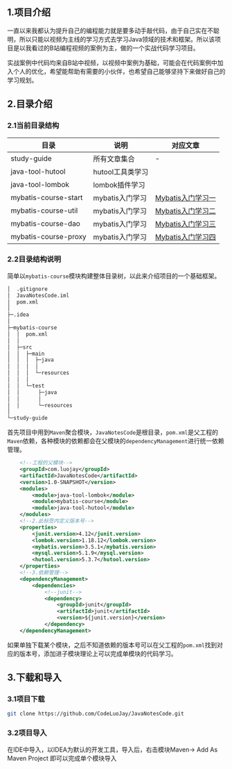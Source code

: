 ## 1.项目介绍

一直以来我都认为提升自己的编程能力就是要多动手敲代码，由于自己实在不聪明，所以只能以视频为主线的学习方式去学习Java领域的技术和框架。所以该项目是以我看过的B站编程视频的案例为主，做的一个实战代码学习项目。

实战案例中代码均来自B站中视频，以视频中案例为基础，可能会在代码案例中加入个人的优化，希望能帮助有需要的小伙伴，也希望自己能够坚持下来做好自己的学习规划。

## 2.目录介绍

### 2.1当前目录结构

| 目录             | 说明             | 对应文章                                                     |
| ---------------- | ---------------- | ------------------------------------------------------------ |
| study-guide      | 所有文章集合     | -                                                            |
| java-tool-hutool | hutool工具类学习 |                                                              |
| java-tool-lombok | lombok插件学习   |                                                              |
| mybatis-course-start   | mybatis入门学习  | [Mybatis入门学习一](study-guide/Mybatis入门学习一.md) |
| mybatis-course-util   | mybatis入门学习  | [Mybatis入门学习二](study-guide/Mybatis入门学习二.md) |
| mybatis-course-dao   | mybatis入门学习  | [Mybatis入门学习三](study-guide/Mybatis入门学习三.md) |
| mybatis-course-proxy   | mybatis入门学习  | [Mybatis入门学习四](study-guide/Mybatis入门学习三.md) |

### 2.2目录结构说明

简单以`mybatis-course`模块构建整体目录树，以此来介绍项目的一个基础框架。

```markdown
│  .gitignore
│  JavaNotesCode.iml
│  pom.xml
│  
├─.idea
│                                              
├─mybatis-course
│  │  pom.xml
│  │  
│  ├─src
│  │  ├─main
│  │  │  ├─java
│  │  │  │                  
│  │  │  └─resources
│  │  │          
│  │  └─test
│  │      ├─java
│  │      │              
│  │      └─resources
│                          
└─study-guide
```

首先项目中用到`Maven`聚合模块，`JavaNotesCode`是根目录，`pom.xml`是父工程的`Maven`依赖，各种模块的依赖都会在父模块的`dependencyManagement`进行统一依赖管理。

```xml
	<!--工程的父模块-->
    <groupId>com.luojay</groupId>
    <artifactId>JavaNotesCode</artifactId>
    <version>1.0-SNAPSHOT</version>
    <modules>
        <module>java-tool-lombok</module>
        <module>mybatis-course</module>
        <module>java-tool-hutool</module>
    </modules>
    <!--2.此标签内定义版本号-->
    <properties>
        <junit.version>4.12</junit.version>
        <lombok.version>1.18.12</lombok.version>
        <mybatis.version>3.5.1</mybatis.version>
        <mysql.version>5.1.9</mysql.version>
        <hutool.version>5.3.7</hutool.version>
    </properties>
    <!--3.依赖管理-->
    <dependencyManagement>
        <dependencies>
            <!--junit-->
            <dependency>
                <groupId>junit</groupId>
                <artifactId>junit</artifactId>
                <version>${junit.version}</version>
            </dependency>
    </dependencyManagement>
```

如果单独下载某个模块，之后不知道依赖的版本号可以在父工程的`pom.xml`找到对应的版本号，添加进子模块理论上可以完成单模块的代码学习。

## 3.下载和导入

### 3.1项目下载

```bash
git clone https://github.com/CodeLuoJay/JavaNotesCode.git
```

### 3.2项目导入

在IDE中导入，以IDEA为默认的开发工具，导入后，右击模块Maven-> Add As  Maven Project 即可以完成单个模块导入

